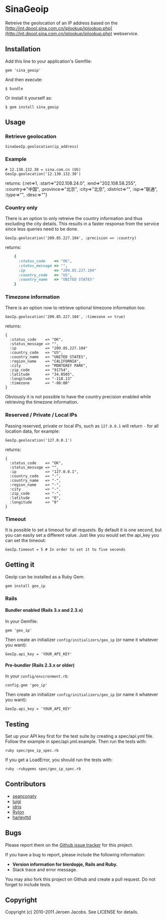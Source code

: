 # SinaGeoip

Retreive the geolocation of an IP address based on the [http://int.dpool.sina.com.cn/iplookup/iplookup.php](http://int.dpool.sina.com.cn/iplookup/iplookup.php) webservice.

## Installation

Add this line to your application's Gemfile:

    gem 'sina_geoip'

And then execute:

    $ bundle

Or install it yourself as:

    $ gem install sina_geoip

## Usage



### Retrieve geolocation
    SinaGeoIp.geolocation(ip_address)

### Example

    # 12.130.132.30 = sina.com.cn (US)
    GeoIp.geolocation('12.130.132.30')

returns:
{:ret=>1, :start=>"202.108.24.0", :end=>"202.108.58.255", :country=>"中国", :province=>"北京", :city=>"北京", :district=>"", :isp=>"联通", :type=>"", :desc=>""} 


### Country only

There is an option to only retreive the country information and thus excluding the city details. This results in a faster response from the service since less queries need to be done.

    GeoIp.geolocation('209.85.227.104', :precision => :country)

returns:
```ruby
    {
      :status_code    => "OK",
      :status_message => "",
      :ip             => "209.85.227.104"
      :country_code   => "US",
      :country_name   => "UNITED STATES"
    }
```

### Timezone information

There is an option now to retrieve optional timezone information too:

    GeoIp.geolocation('209.85.227.104', :timezone => true)

returns:

    {
      :status_code    => "OK",
      :status_message => "",
      :ip             => "209.85.227.104"
      :country_code   => "US",
      :country_name   => "UNITED STATES",
      :region_name    => "CALIFORNIA",
      :city           => "MONTEREY PARK",
      :zip_code       => "91754",
      :latitude       => "34.0505",
      :longitude      => "-118.13"
      :timezone       => "-08:00"
    }

Obviously it is not possible to have the country precision enabled while retrieving the timezone information.

### Reserved / Private / Local IPs

Passing reserved, private or local IPs, such as `127.0.0.1` will return `-` for all location data, for example:

    GeoIp.geolocation('127.0.0.1')

returns:

    {
      :status_code    => "OK",
      :status_message => "",
      :ip             => "127.0.0.1",
      :country_code   => "-",
      :country_name   => "-",
      :region_name    => "-",
      :city           => "-",
      :zip_code       => "-",
      :latitude       => "0",
      :longitude      => "0"
    }

### Timeout

It is possible to set a timeout for all requests. By default it is one second, but you can easily set a different value. Just like you would set the api_key you can set the timeout:

    GeoIp.timeout = 5 # In order to set it to five seconds

## Getting it

GeoIp can be installed as a Ruby Gem:

    gem install geo_ip

### Rails

#### Bundler enabled (Rails 3.x and 2.3.x)

In your Gemfile:

    gem 'geo_ip'

Then create an initializer `config/initializers/geo_ip` (or name it whatever you want):

    GeoIp.api_key = 'YOUR_API_KEY'

#### Pre-bundler (Rails 2.3.x or older)

In your `config/environment.rb`:

    config.gem 'geo_ip'

Then create an initializer `config/initializers/geo_ip` (or name it whatever you want):

    GeoIp.api_key = 'YOUR_API_KEY'

## Testing

Set up your API key first for the test suite by creating a spec/api.yml file. Follow the example in spec/api.yml.example. Then run the tests with:

    ruby spec/geo_ip_spec.rb

If you get a LoadError, you should run the tests with:

    ruby -rubygems spec/geo_ip_spec.rb

## Contributors

* [seanconaty](https://github.com/seanconaty)
* [luigi](https://github.com/luigi)
* [idris](https://github.com/idris)
* [Rylon](https://github.com/Rylon)
* [harleyttd](https://github.com/harleyttd)

## Bugs

Please report them on the [Github issue tracker](https://github.com/jeroenj/geo_ip/issues)
for this project.

If you have a bug to report, please include the following information:

* **Version information for bierdopje, Rails and Ruby.**
* Stack trace and error message.

You may also fork this project on Github and create a pull request.
Do not forget to include tests.

## Copyright

Copyright (c) 2010-2011 Jeroen Jacobs. See LICENSE for details.
